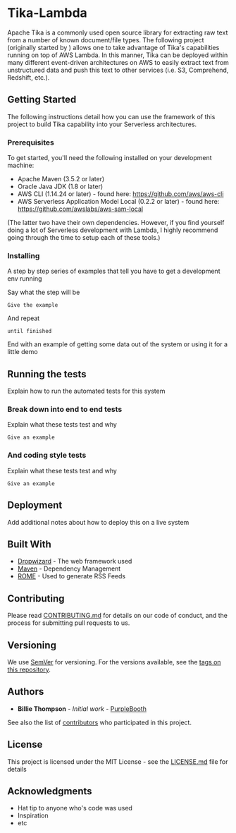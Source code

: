 # Tika-Lambda

Apache Tika is a commonly used open source library for extracting raw text from a number of known document/file types.  The following project (originally started by ) allows one to take advantage of Tika's capabilities running on top of AWS Lambda.  In this manner, Tika can be deployed within many different event-driven architectures on AWS to easily extract text from unstructured data and push this text to other services (i.e. S3, Comprehend, Redshift, etc.).

## Getting Started

The following instructions detail how you can use the framework of this project to build Tika capability into your Serverless architectures.

### Prerequisites

To get started, you'll need the following installed on your development machine:

- Apache Maven (3.5.2 or later)
- Oracle Java JDK (1.8 or later)
- AWS CLI (1.14.24 or later) - found here: https://github.com/aws/aws-cli
- AWS Serverless Application Model Local (0.2.2 or later) - found here: https://github.com/awslabs/aws-sam-local

(The latter two have their own dependencies.  However, if you find yourself doing a lot of Serverless development with Lambda, I highly recommend going through the time to setup each of these tools.)

### Installing

A step by step series of examples that tell you have to get a development env running

Say what the step will be

```
Give the example
```

And repeat

```
until finished
```

End with an example of getting some data out of the system or using it for a little demo

## Running the tests

Explain how to run the automated tests for this system

### Break down into end to end tests

Explain what these tests test and why

```
Give an example
```

### And coding style tests

Explain what these tests test and why

```
Give an example
```

## Deployment

Add additional notes about how to deploy this on a live system

## Built With

* [Dropwizard](http://www.dropwizard.io/1.0.2/docs/) - The web framework used
* [Maven](https://maven.apache.org/) - Dependency Management
* [ROME](https://rometools.github.io/rome/) - Used to generate RSS Feeds

## Contributing

Please read [CONTRIBUTING.md](https://gist.github.com/PurpleBooth/b24679402957c63ec426) for details on our code of conduct, and the process for submitting pull requests to us.

## Versioning

We use [SemVer](http://semver.org/) for versioning. For the versions available, see the [tags on this repository](https://github.com/your/project/tags).

## Authors

* **Billie Thompson** - *Initial work* - [PurpleBooth](https://github.com/PurpleBooth)

See also the list of [contributors](https://github.com/your/project/contributors) who participated in this project.

## License

This project is licensed under the MIT License - see the [LICENSE.md](LICENSE.md) file for details

## Acknowledgments

* Hat tip to anyone who's code was used
* Inspiration
* etc

